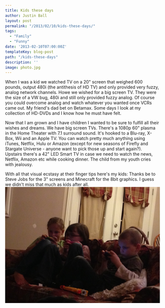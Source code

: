 ```yaml
---
title: Kids these days
author: Justin Ball
layout: post
permalink: "/2013/02/10/kids-these-days/"
tags:
  - "Family"
  - "Funny"
date: '2013-02-10T07:00:00Z'
templateKey: blog-post
path: "/kids-these-days"
description: ''
image: photo.jpg
---
```


When I was a kid we watched TV on a 20" screen that weighed 600 pounds, output 480i (the antithesis of HD TV) and only provided very fuzzy, analog network channels. Howe we wished for a big screen TV. They were the size of a VW bug, 480i and still only provided fuzzy analog. Of course you could overcome analog and watch whatever you wanted once VCRs came out. My friend's dad bet on Betamax. Some days I look at my collection of HD-DVDs and I know how he must have felt.

Now that I am grown and I have children I wanted to be sure to fulfill all their wishes and dreams. We have big screen TVs. There's a 1080p 60" plasma in the Home Theater with 7.1 surround sound. It's hooked to a Blu-ray, X-Box, Wii and an Apple TV. You can watch pretty much anything using iTunes, Netflix, Hulu or Amazon (except for new seasons of Firefly and Stargate Universe - anyone want to pick those up and start again?). Upstairs there's a 42" LED Smart TV in case we need to watch the news, Netflix, Amazon etc while cooking dinner. The child from my youth cries with jealousy.

With all that visual ecstasy at their finger tips here's my kids:
Thanks be to Steve Jobs for the 3" screens and Minecraft for the 8bit graphics. I guess we didn't miss that much as kids after all.
<img class="scale-image" src="photo.jpg" />
